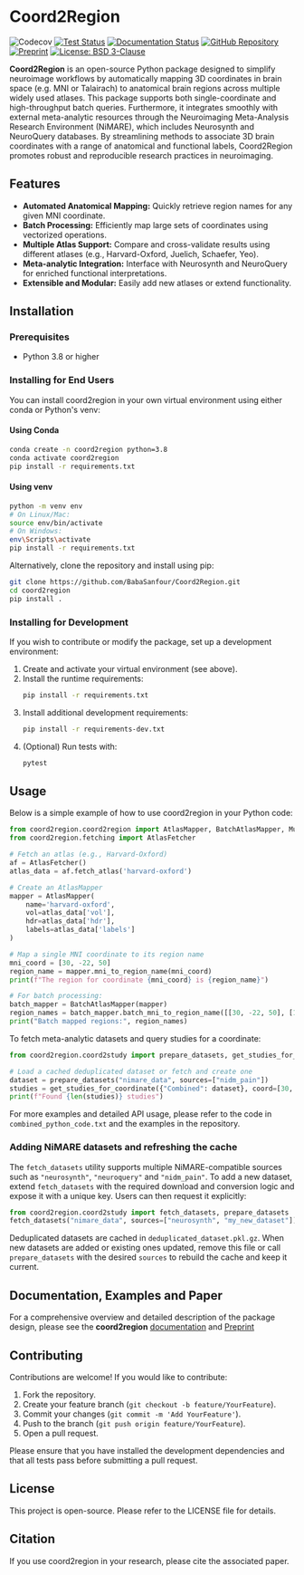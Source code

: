 # Coord2Region

![Codecov](https://img.shields.io/codecov/c/github/BabaSanfour/Coord2Region)
[![Test Status](https://img.shields.io/github/actions/workflow/status/BabaSanfour/Coord2Region/python-tests.yml?branch=main&label=tests)](https://github.com/BabaSanfour/Coord2Region/actions?query=workflow%3Apython-tests)
[![Documentation Status](https://readthedocs.org/projects/coord2region/badge/?version=latest)](https://coord2region.readthedocs.io/en/latest/?badge=latest)
[![GitHub Repository](https://img.shields.io/badge/Source%20Code-BabaSanfour%2FCoord2Region-blue)](https://github.com/BabaSanfour/Coord2Region)
[![Preprint](https://img.shields.io/badge/Preprint-Zenodo-orange)](https://zenodo.org/records/15048848)
[![License: BSD 3-Clause](https://img.shields.io/badge/License-BSD3Clause-blue.svg)](https://opensource.org/licenses/BSD-3-Clause)

**Coord2Region** is an open-source Python package designed to simplify neuroimage workflows by automatically mapping 3D coordinates in brain space (e.g. MNI or Talairach) to anatomical brain regions across multiple widely used atlases. This package supports both single-coordinate and high-throughput batch queries. Furthermore, it integrates smoothly with external meta-analytic resources through the Neuroimaging Meta-Analysis Research Environment (NiMARE), which includes Neurosynth and NeuroQuery databases. By streamlining methods to associate 3D brain coordinates with a range of anatomical and functional labels, Coord2Region promotes robust and reproducible research practices in neuroimaging.


## Features

- **Automated Anatomical Mapping:** Quickly retrieve region names for any given MNI coordinate.
- **Batch Processing:** Efficiently map large sets of coordinates using vectorized operations.
- **Multiple Atlas Support:** Compare and cross-validate results using different atlases (e.g., Harvard-Oxford, Juelich, Schaefer, Yeo).
- **Meta-analytic Integration:** Interface with Neurosynth and NeuroQuery for enriched functional interpretations.
- **Extensible and Modular:** Easily add new atlases or extend functionality.

## Installation

### Prerequisites

- Python 3.8 or higher

### Installing for End Users

You can install coord2region in your own virtual environment using either conda or Python's venv:

#### Using Conda
```bash
conda create -n coord2region python=3.8
conda activate coord2region
pip install -r requirements.txt
```

#### Using venv
```bash
python -m venv env
# On Linux/Mac:
source env/bin/activate
# On Windows:
env\Scripts\activate
pip install -r requirements.txt
```

Alternatively, clone the repository and install using pip:
```bash
git clone https://github.com/BabaSanfour/Coord2Region.git
cd coord2region
pip install .
```

### Installing for Development

If you wish to contribute or modify the package, set up a development environment:
1. Create and activate your virtual environment (see above).
2. Install the runtime requirements:
   ```bash
   pip install -r requirements.txt
   ```
3. Install additional development requirements:
   ```bash
   pip install -r requirements-dev.txt
   ```
4. (Optional) Run tests with:
   ```bash
   pytest
   ```

## Usage

Below is a simple example of how to use coord2region in your Python code:

```python
from coord2region.coord2region import AtlasMapper, BatchAtlasMapper, MultiAtlasMapper
from coord2region.fetching import AtlasFetcher

# Fetch an atlas (e.g., Harvard-Oxford)
af = AtlasFetcher()
atlas_data = af.fetch_atlas('harvard-oxford')

# Create an AtlasMapper
mapper = AtlasMapper(
    name='harvard-oxford',
    vol=atlas_data['vol'],
    hdr=atlas_data['hdr'],
    labels=atlas_data['labels']
)

# Map a single MNI coordinate to its region name
mni_coord = [30, -22, 50]
region_name = mapper.mni_to_region_name(mni_coord)
print(f"The region for coordinate {mni_coord} is {region_name}")

# For batch processing:
batch_mapper = BatchAtlasMapper(mapper)
region_names = batch_mapper.batch_mni_to_region_name([[30, -22, 50], [10, 20, 30]])
print("Batch mapped regions:", region_names)
```

To fetch meta-analytic datasets and query studies for a coordinate:

```python
from coord2region.coord2study import prepare_datasets, get_studies_for_coordinate

# Load a cached deduplicated dataset or fetch and create one
dataset = prepare_datasets("nimare_data", sources=["nidm_pain"])
studies = get_studies_for_coordinate({"Combined": dataset}, coord=[30, -22, 50])
print(f"Found {len(studies)} studies")
```

For more examples and detailed API usage, please refer to the code in `combined_python_code.txt` and the examples in the repository.

### Adding NiMARE datasets and refreshing the cache

The `fetch_datasets` utility supports multiple NiMARE-compatible sources such as
`"neurosynth"`, `"neuroquery"` and `"nidm_pain"`. To add a new dataset, extend
`fetch_datasets` with the required download and conversion logic and expose it
with a unique key. Users can then request it explicitly:

```python
from coord2region.coord2study import fetch_datasets, prepare_datasets
fetch_datasets("nimare_data", sources=["neurosynth", "my_new_dataset"])
```

Deduplicated datasets are cached in `deduplicated_dataset.pkl.gz`. When new
datasets are added or existing ones updated, remove this file or call
`prepare_datasets` with the desired `sources` to rebuild the cache and keep it
current.

## Documentation, Examples and Paper

For a comprehensive overview and detailed description of the package design, please see the 
**coord2region** [documentation](https://coord2region.readthedocs.io/en/latest/) and [Preprint](https://zenodo.org/records/15048848)

## Contributing

Contributions are welcome! If you would like to contribute:

1. Fork the repository.
2. Create your feature branch (`git checkout -b feature/YourFeature`).
3. Commit your changes (`git commit -m 'Add YourFeature'`).
4. Push to the branch (`git push origin feature/YourFeature`).
5. Open a pull request.

Please ensure that you have installed the development dependencies and that all tests pass before submitting a pull request.

## License

This project is open-source. Please refer to the LICENSE file for details.

## Citation

If you use coord2region in your research, please cite the associated paper.

